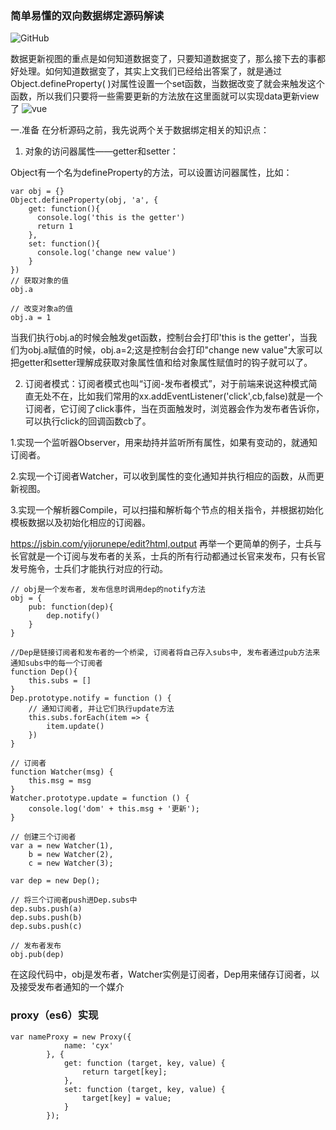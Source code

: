 ### 简单易懂的双向数据绑定源码解读
![GitHub][github]

[github]: https://user-gold-cdn.xitu.io/2017/5/23/6187ce83f3cf77f8ec107289ccd28b31?imageView2/0/w/1280/h/960/format/webp/ignore-error/1

数据更新视图的重点是如何知道数据变了，只要知道数据变了，那么接下去的事都好处理。如何知道数据变了，其实上文我们已经给出答案了，就是通过Object.defineProperty( )对属性设置一个set函数，当数据改变了就会来触发这个函数，所以我们只要将一些需要更新的方法放在这里面就可以实现data更新view了
![vue][vue]

[vue]: https://images2015.cnblogs.com/blog/938664/201705/938664-20170522230647382-1643499691.jpg

一.准备
在分析源码之前，我先说两个关于数据绑定相关的知识点：

1. 对象的访问器属性——getter和setter：

Object有一个名为defineProperty的方法，可以设置访问器属性，比如：
```
var obj = {}
Object.defineProperty(obj, 'a', {
    get: function(){
      console.log('this is the getter')
      return 1
    },
    set: function(){
      console.log('change new value')
    }
})
// 获取对象的值
obj.a

// 改变对象a的值
obj.a = 1
```
当我们执行obj.a的时候会触发get函数，控制台会打印'this is the getter'，当我们为obj.a赋值的时候，obj.a=2;这是控制台会打印"change new value"大家可以把getter和setter理解成获取对象属性值和给对象属性赋值时的钩子就可以了。

2. 订阅者模式：订阅者模式也叫“订阅-发布者模式”，对于前端来说这种模式简直无处不在，比如我们常用的xx.addEventListener('click',cb,false)就是一个订阅者，它订阅了click事件，当在页面触发时，浏览器会作为发布者告诉你，可以执行click的回调函数cb了。

1.实现一个监听器Observer，用来劫持并监听所有属性，如果有变动的，就通知订阅者。

2.实现一个订阅者Watcher，可以收到属性的变化通知并执行相应的函数，从而更新视图。

3.实现一个解析器Compile，可以扫描和解析每个节点的相关指令，并根据初始化模板数据以及初始化相应的订阅器。

https://jsbin.com/yijorunepe/edit?html,output
再举一个更简单的例子，士兵与长官就是一个订阅与发布者的关系，士兵的所有行动都通过长官来发布，只有长官发号施令，士兵们才能执行对应的行动。
```
// obj是一个发布者, 发布信息时调用dep的notify方法
obj = {
    pub: function(dep){
        dep.notify()
    }
}

//Dep是链接订阅者和发布者的一个桥梁, 订阅者将自己存入subs中, 发布者通过pub方法来通知subs中的每一个订阅者
function Dep(){
    this.subs = []
}
Dep.prototype.notify = function () {
    // 通知订阅者, 并让它们执行update方法
    this.subs.forEach(item => {
        item.update()
    })
}

// 订阅者
function Watcher(msg) {
    this.msg = msg
}
Watcher.prototype.update = function () {
    console.log('dom' + this.msg + '更新');
}

// 创建三个订阅者
var a = new Watcher(1),
    b = new Watcher(2),
    c = new Watcher(3);

var dep = new Dep();

// 将三个订阅者push进Dep.subs中
dep.subs.push(a)
dep.subs.push(b)
dep.subs.push(c)

// 发布者发布
obj.pub(dep)
```
在这段代码中，obj是发布者，Watcher实例是订阅者，Dep用来储存订阅者，以及接受发布者通知的一个媒介

### proxy（es6）实现

```
var nameProxy = new Proxy({
			name: 'cyx'
		}, {
			get: function (target, key, value) {
				return target[key];
			},
			set: function (target, key, value) {
				target[key] = value;
			}
		});

```
